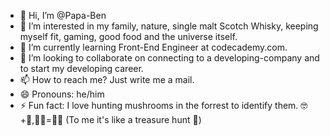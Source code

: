 - 👋 Hi, I’m @Papa-Ben
- 👀 I’m interested in my family, nature, single malt Scotch Whisky, keeping myself fit, gaming, good food and the universe itself.
- 🌱 I’m currently learning Front-End Engineer at codecademy.com.
- 💞️ I’m looking to collaborate on connecting to a developing-company and to start my developing career.
- 📫 How to reach me? Just write me a mail.
- 😄 Pronouns: he/him
- ⚡ Fun fact: I love hunting mushrooms in the forrest to identify them. 🤓+🍄,🍄‍🟫=🤔📖 (To me it's like a treasure hunt 🤩)

<!---
Papa-Ben/Papa-Ben is a ✨ special ✨ repository because its `README.md` (this file) appears on your GitHub profile.
You can click the Preview link to take a look at your changes.
--->
